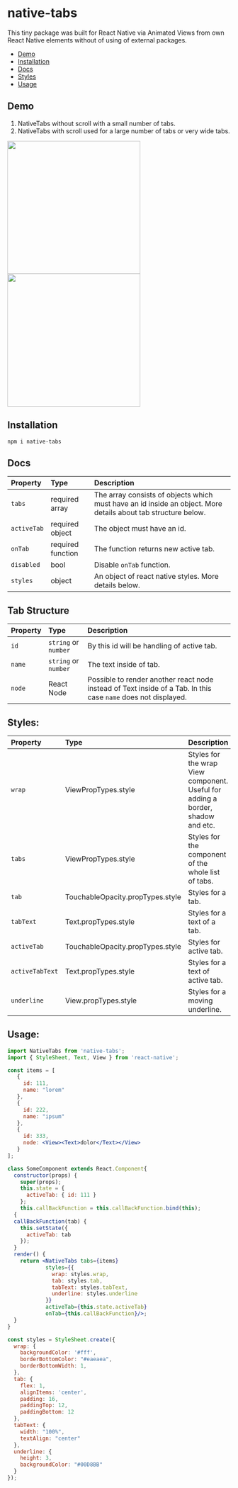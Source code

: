 # native-tabs

This tiny package was built for React Native via Animated Views from own React Native elements without of using of external packages.

* [Demo](#demo)
* [Installation](#installation)
* [Docs](#docs)
* [Styles](#styles)
* [Usage](#usage)

## Demo

1. NativeTabs without scroll with a small number of tabs.
2. NativeTabs with scroll used for a large number of tabs or very wide tabs.

<img src="https://s3-eu-west-1.amazonaws.com/njnest-opensource/npm/nativeTabs.gif" width="300">   <img src="https://s3-eu-west-1.amazonaws.com/njnest-opensource/npm/nativeTabsScroll.gif" width="300">


## Installation

```
npm i native-tabs
```


## Docs

Property | Type | Description
:---|:---|:---
`tabs` | required array | The array consists of objects which must have an id inside an object. More details about tab structure below.
`activeTab` | required object | The object must have an id.
`onTab` | required function | The function returns new active tab.
`disabled` | bool | Disable `onTab` function.
`styles` | object | An object of react native styles. More details below.

## Tab Structure

Property | Type | Description
:---|:---|:---
`id` | `string` or `number` | By this id will be handling of active tab.
`name` | `string` or `number` | The text inside of tab.
`node` | React Node | Possible to render another react node instead of Text inside of a Tab. In this case `name` does not displayed.


## Styles:

Property | Type | Description
:---|:---|:---
`wrap` | ViewPropTypes.style | Styles for the wrap View component. Useful for adding a border, shadow and etc.
`tabs` | ViewPropTypes.style | Styles for the component of the whole list of tabs.
`tab` | TouchableOpacity.propTypes.style | Styles for a tab.
`tabText` | Text.propTypes.style | Styles for a text of a tab.
`activeTab` | TouchableOpacity.propTypes.style | Styles for active tab.
`activeTabText` | Text.propTypes.style | Styles for a text of active tab.
`underline` | View.propTypes.style | Styles for a moving underline.

## Usage:

```jsx
import NativeTabs from 'native-tabs';
import { StyleSheet, Text, View } from 'react-native';

const items = [
   {
     id: 111,
     name: "lorem"
   },
   {
     id: 222,
     name: "ipsum"
   },
   {
     id: 333,
     node: <View><Text>dolor</Text></View>
   }
];

class SomeComponent extends React.Component{
  constructor(props) {
    super(props);
    this.state = {
      activeTab: { id: 111 }
    };
    this.callBackFunction = this.callBackFunction.bind(this);
  {
  callBackFunction(tab) {
    this.setState({
      activeTab: tab
    });
  }
  render() {
    return <NativeTabs tabs={items}
            styles={{
              wrap: styles.wrap,
              tab: styles.tab,
              tabText: styles.tabText,
              underline: styles.underline
            }}
            activeTab={this.state.activeTab}
            onTab={this.callBackFunction}/>;
  }
}

const styles = StyleSheet.create({
  wrap: {
    backgroundColor: '#fff',
    borderBottomColor: "#eaeaea",
    borderBottomWidth: 1,
  },
  tab: {
    flex: 1,
    alignItems: 'center',
    padding: 16,
    paddingTop: 12,
    paddingBottom: 12
  },
  tabText: {
    width: "100%",
    textAlign: "center"
  },
  underline: {
    height: 3,
    backgroundColor: "#00D8BB"
  }
});

```
